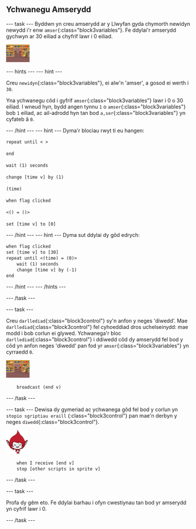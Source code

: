 ## Ychwanegu Amserydd

\--- task \--- Byddwn yn creu amserydd ar y Llwyfan gyda chymorth newidyn newydd i'r enw `amser`{:class="block3variables"}. Fe ddylai'r amserydd gychwyn ar 30 eiliad a chyfrif lawr i 0 eiliad.

![Corlun llwyfan](images/stage-sprite.png)

\--- hints \--- \--- hint \---

Creu `newidyn`{:class="block3variables"}, ei alw'n 'amser', a gosod ei werth i `30`.

Yna ychwanegu côd i gyfrif `amser`{:class="block3variables"} lawr i 0 o 30 eiliad. I wneud hyn, bydd angen tynnu `1` o `amser`{:class="block3variables"} bob `1` eiliad, ac ail-adrodd hyn tan bod `a,ser`{:class="block3variables"} yn cyfateb â `0`.

\--- /hint \--- \--- hint \--- Dyma'r blociau rwyt ti eu hangen:

```blocks3
repeat until < >

end

wait (1) seconds

change [time v] by (1)

(time)

when flag clicked

<() = ()>

set [time v] to [0]
```

\--- /hint \--- \--- hint \--- Dyma sut ddylai dy gôd edrych:

```blocks3
when flag clicked
set [time v] to [30]
repeat until <(time) = (0)>
    wait (1) seconds
    change [time v] by (-1)
end
```

\--- /hint \--- \--- /hints \---

\--- /task \---

\--- task \---

Creu `darllediad`{:class="block3control"} sy'n anfon y neges 'diwedd'. Mae `darllediad`{:class="block3control"} fel cyhoeddiad dros uchelseinydd: mae modd i bob corlun ei glywed. Ychwanega'r bloc `darllediad`{:class="block3control"} i ddiwedd côd dy amserydd fel bod y côd yn anfon neges 'diwedd' pan fod yr `amser`{:class="block3variables"} yn cyrraedd `0`.

![Corlun llwyfan](images/stage-sprite.png)

```blocks3
    broadcast (end v)
```

\--- /task \---

\--- task \--- Dewisa dy gymeriad ac ychwanega gôd fel bod y corlun yn `stopio sgriptiau eraill` {:class="block3control"} pan mae'n derbyn y neges `diwedd`{:class="block3control"}.

![Corlun giga](images/giga-sprite.png)

```blocks3
    when I receive [end v]
    stop [other scripts in sprite v]
```

\--- /task \---

\--- task \---

Profa dy gêm eto. Fe ddylai barhau i ofyn cwestiynau tan bod yr amserydd yn cyfrif lawr i 0.

\--- /task \---